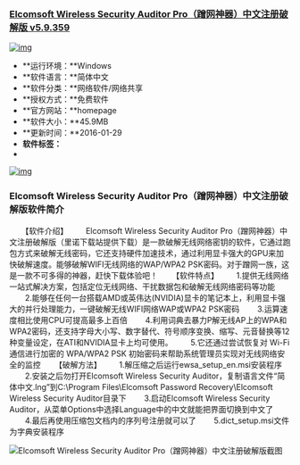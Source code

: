 ### [**Elcomsoft Wireless Security Auditor Pro（蹭网神器）中文注册破解版 v5.9.359**](http://www.lenosoft.net/down/5581.htm)

[![img](http://www.jisusoft.com/images/pic/rj250-250.gif)](http://www.lenosoft.net/cangku.html)

- **运行环境：**Windows
- **软件语言：**简体中文
- **软件分类：**网络软件/网络共享
- **授权方式：**免费软件
- **官方网站：**homepage
- **软件大小：**45.9MB
- **更新时间：**2016-01-29
- **软件标签：**
- 

[![img](http://www.lenosoft.net/down/files/adsfile/718x60.gif)](http://113.142.52.157/rpcs.myapp.com/myapp/rcps/d/85000/QQAlliance.exe?mkey=5d3e91486fb28f18&f=0ae8&fsname=QQAlliance_127992.exe&cip=111.178.169.237&proto=http)

### Elcomsoft Wireless Security Auditor Pro（蹭网神器）中文注册破解版软件简介

　　【软件介绍】
　　Elcomsoft Wireless Security Auditor Pro（蹭网神器）中文注册破解版（里诺下载站提供下载）是一款破解无线网络密钥的软件，它通过跑包方式来破解无线密码，它还支持硬件加速技术，通过利用显卡强大的GPU来加快破解速度。能够破解WIFI无线网络的WAP/WPA2 PSK密码。对于蹭网一族，这是一款不可多得的神器，赶快下载体验吧！
　　【软件特点】
　　1.提供无线网络一站式解决方案，包括定位无线网络、干扰数据包和破解无线网络密码等功能
　　2.能够在任何一台搭载AMD或英伟达(NVIDIA)显卡的笔记本上，利用显卡强大的并行处理能力，一键破解无线WIFI网络WAP或WPA2 PSK密码
　　3.运算速度相比使用CPU可提高最多上百倍
　　4.利用词典去暴力P解无线AP上的WPA和WPA2密码，还支持字母大小写、数字替代、符号顺序变换、缩写、元音替换等12种变量设定，在ATI和NVIDIA显卡上均可使用。
　　5.它还通过尝试恢复对 Wi-Fi 通信进行加密的 WPA/WPA2 PSK 初始密码来帮助系统管理员实现对无线网络安全的监控
　　【破解方法】
　　1.解压缩之后运行ewsa_setup_en.msi安装程序
　　2.安装之后勿打开Elcomsoft Wireless Security Auditor，复制语言文件“简体中文.lng”到C:\Program Files\Elcomsoft Password Recovery\Elcomsoft Wireless Security Auditor目录下
　　3.启动Elcomsoft Wireless Security Auditor，从菜单Options中选择Language中的中文就能把界面切换到中文了
　　4.最后再使用压缩包文档内的序列号注册就可以了
　　5.dict_setup.msi文件为字典安装程序

![Elcomsoft Wireless Security Auditor Pro（蹭网神器）中文注册破解版截图](http://www.lenosoft.net/ruanjian/files/softpic/s_5581.jpg)